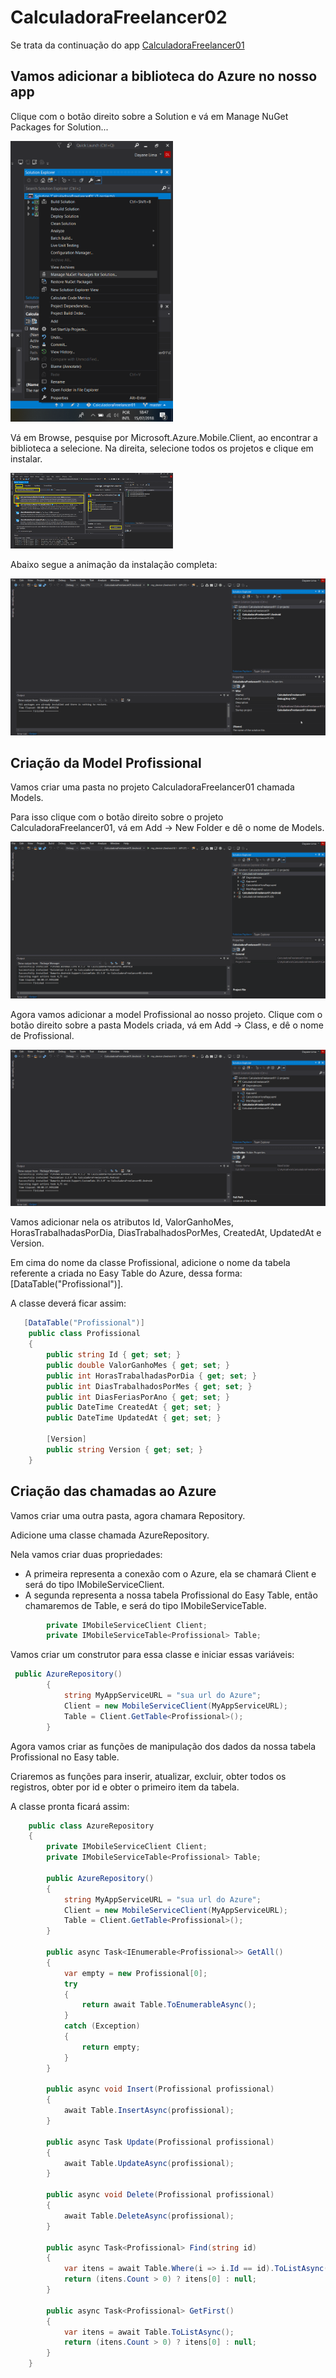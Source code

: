 # CalculadoraFreelancer02

Se trata da continuação do app <a href="https://github.com/dayaneLima/CalculadoraFreelancer01">CalculadoraFreelancer01</a>

## Vamos adicionar a biblioteca do Azure no nosso app

Clique com o botão direito sobre a Solution e vá em Manage NuGet Packages for Solution...

<img src="https://github.com/dayaneLima/CalculadoraFreelancer02/blob/master/Docs/Imgs/managerNugetPackagesForSolution.PNG" alt="Abrir gerenciamento nuget" width="260">

Vá em Browse, pesquise por Microsoft.Azure.Mobile.Client, ao encontrar a biblioteca a selecione.
Na direita, selecione todos os projetos e clique em instalar.

<img src="https://github.com/dayaneLima/CalculadoraFreelancer02/blob/master/Docs/Imgs/Azure01_azureXamarinForms01.PNG" alt="Abrir gerenciamento nuget" width="260">

Abaixo segue a animação da instalação completa:

![Instalação do Microsoft.Azure.Mobile.Client](https://github.com/dayaneLima/CalculadoraFreelancer02/blob/master/Docs/Gifs/AzureGif01_AddMicrosoft.Azure.Mobile.Client.gif)

## Criação da Model Profissional

Vamos criar uma pasta no projeto CalculadoraFreelancer01 chamada Models. 

Para isso clique com o botão direito sobre o projeto CalculadoraFreelancer01, vá em Add -> New Folder e dê o nome de Models.

![Criação pasta Models](https://github.com/dayaneLima/CalculadoraFreelancer02/blob/master/Docs/Gifs/AzureGif02_CriacaoPastaModels.gif)

Agora vamos adicionar a model Profissional ao nosso projeto. Clique com o botão direito sobre a pasta Models criada, vá em Add -> Class, e dê o nome de Profissional.

![Criação model Profissional](https://github.com/dayaneLima/CalculadoraFreelancer02/blob/master/Docs/Gifs/AzureGif03_CriacaoClasseProfissional.gif)

Vamos adicionar nela os atributos Id, ValorGanhoMes, HorasTrabalhadasPorDia, DiasTrabalhadosPorMes, CreatedAt, UpdatedAt e Version.

Em cima do nome da classe Profissional, adicione o nome da tabela referente a criada no Easy Table do Azure, dessa forma:  [DataTable("Profissional")].

A classe deverá ficar assim:

```c#
   [DataTable("Profissional")]
    public class Profissional
    {
        public string Id { get; set; }
        public double ValorGanhoMes { get; set; }
        public int HorasTrabalhadasPorDia { get; set; }
        public int DiasTrabalhadosPorMes { get; set; }
        public int DiasFeriasPorAno { get; set; }
        public DateTime CreatedAt { get; set; }
        public DateTime UpdatedAt { get; set; }

        [Version]
        public string Version { get; set; }
    }
````

## Criação das chamadas ao Azure

Vamos criar uma outra pasta, agora chamara Repository.

Adicione uma classe chamada AzureRepository. 

Nela vamos criar duas propriedades:

- A primeira representa a conexão com o Azure, ela se chamará Client  e será do tipo IMobileServiceClient.
- A segunda representa a nossa tabela Profissional do Easy Table, então chamaremos de Table, e será do tipo IMobileServiceTable<Profissional>.

```c#
        private IMobileServiceClient Client;
        private IMobileServiceTable<Profissional> Table;
````

Vamos criar um construtor para essa classe e iniciar essas variáveis: 

```c#
 public AzureRepository()
        {
            string MyAppServiceURL = "sua url do Azure";
            Client = new MobileServiceClient(MyAppServiceURL);
            Table = Client.GetTable<Profissional>();
        }
````

Agora vamos criar as funções de manipulação dos dados da nossa tabela Profissional no Easy table. 

Criaremos as funções para inserir, atualizar, excluir, obter todos os registros, obter por id e obter o primeiro item da tabela.

A classe pronta ficará assim:

```c#
    public class AzureRepository
    {
        private IMobileServiceClient Client;
        private IMobileServiceTable<Profissional> Table;

        public AzureRepository()
        {
            string MyAppServiceURL = "sua url do Azure";
            Client = new MobileServiceClient(MyAppServiceURL);
            Table = Client.GetTable<Profissional>();
        }

        public async Task<IEnumerable<Profissional>> GetAll()
        {
            var empty = new Profissional[0];
            try
            {
                return await Table.ToEnumerableAsync();
            }
            catch (Exception)
            {
                return empty;
            }
        }

        public async void Insert(Profissional profissional)
        {
            await Table.InsertAsync(profissional);
        }

        public async Task Update(Profissional profissional)
        {
            await Table.UpdateAsync(profissional);
        }

        public async void Delete(Profissional profissional)
        {
            await Table.DeleteAsync(profissional);
        }

        public async Task<Profissional> Find(string id)
        {
            var itens = await Table.Where(i => i.Id == id).ToListAsync();
            return (itens.Count > 0) ? itens[0] : null;
        }

        public async Task<Profissional> GetFirst()
        {
            var itens = await Table.ToListAsync();
            return (itens.Count > 0) ? itens[0] : null;
        }
    }
````
